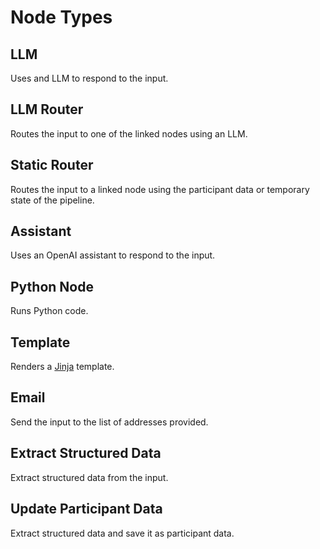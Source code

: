 # Node Types

## LLM
Uses and LLM to respond to the input.

## LLM Router
Routes the input to one of the linked nodes using an LLM.

## Static Router
Routes the input to a linked node using the participant data or temporary state of the pipeline.

## Assistant
Uses an OpenAI assistant to respond to the input.

## Python Node
Runs Python code.

## Template
Renders a [Jinja](https://jinja.palletsprojects.com/en/stable/templates/) template.

## Email
Send the input to the list of addresses provided.

## Extract Structured Data
Extract structured data from the input.


## Update Participant Data
Extract structured data and save it as participant data.
